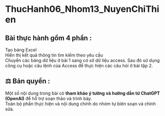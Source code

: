 # ThucHanh06_Nhom13_NuyenChiThien
##  Bài thực hành gồm 4 phần :
Tạo bảng Excel<br>
Hiển thị kết quả thông tin tìm kiếm theo yêu cầu<br>
Chuyển các bảng dữ liệu ở bài 1 sang cơ sở dữ liệu access. Sau đó sử dụng công cụ hoặc câu lệnh của Access để thực hiện các câu hỏi ở bài tập 2.<br>
## ⚖️ Bản quyền :
Một số nội dung trong bài có **tham khảo ý tưởng và hướng dẫn từ ChatGPT (OpenAI)** để hỗ trợ soạn thảo và trình bày.  
Toàn bộ phần thực hiện và nội dung chính do nhóm tự biên soạn và chỉnh sửa.

